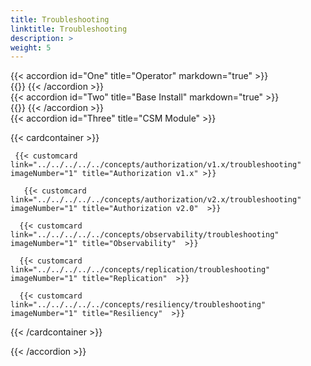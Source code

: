 ```yaml
---
title: Troubleshooting
linktitle: Troubleshooting
description: >
weight: 5
---
```


{{< accordion id="One" title="Operator" markdown="true" >}}  
{{<include file="content/docs/getting-started/installation/troubleshooting/csmoperator/_index.md">}} 
{{< /accordion >}}
<br>
{{< accordion id="Two" title="Base Install" markdown="true" >}}  
{{<include file="content/docs/concepts/csidriver/troubleshooting/powerflex.md">}} 
{{< /accordion >}} 
<br>
{{< accordion id="Three" title="CSM Module" >}}  

{{< cardcontainer >}}

     {{< customcard   link="../../../../../concepts/authorization/v1.x/troubleshooting"  imageNumber="1" title="Authorization v1.x" >}}

       {{< customcard link="../../../../../concepts/authorization/v2.x/troubleshooting"   imageNumber="1" title="Authorization v2.0"  >}}

      {{< customcard  link="../../../../../concepts/observability/troubleshooting"   imageNumber="1" title="Observability"  >}}

      {{< customcard  link="../../../../../concepts/replication/troubleshooting"  imageNumber="1" title="Replication"  >}} 

      {{< customcard  link="../../../../../concepts/resiliency/troubleshooting"   imageNumber="1" title="Resiliency"  >}}

{{< /cardcontainer >}}



{{< /accordion >}}
